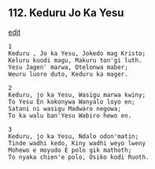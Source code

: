 
## 112.  Keduru Jo Ka Yesu
[edit](https://docs.google.com/document/d/1ZPd_gByjxWKgkhfJQvoA9E4_NAMtTczM/edit?mode=html)



    1
    Keduru , Jo ka Yesu, Jokedo mag Kristo;
    Keluru kuodi magu, Makuru ton'gi luth.
    Yesu Jagen' marwa, Otelonwa maber;
    Weuru luoro duto, Keduru ka mager.

    2
    Keduru, jo ka Yesu, Wasigu marwa kwiny;
    To Yesu En kokonywa Wanyalo loyo en;
    Satani ni wasigu Madwaro negowa;
    To ka walu ban'Yesu Wabiro hewo en.

    3
    Keduru, jo ka Yesu, Ndalo odon'matin;
    Tinde wadhi kedo, Kiny wadhi weyo lweny
    Mohewo e moyudo E polo gik mathoth;
    To nyaka chien'e polo, Osiko kodi Ruoth.

